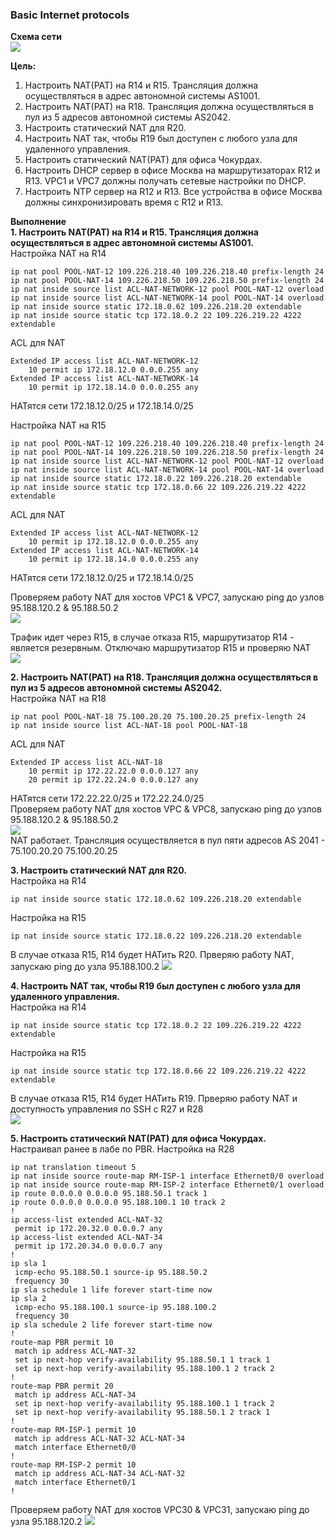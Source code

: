 ### Basic Internet protocols
**Схема сети**  
![](https://github.com/merkelev/neteng/blob/main/labs/12-Basic%20Internet%20protocols/images/2021-06-22_10-59-55.png)  

**Цель:**
1. Настроить NAT(PAT) на R14 и R15. Трансляция должна осуществляться в адрес автономной системы AS1001.  
2. Настроить NAT(PAT) на R18. Трансляция должна осуществляться в пул из 5 адресов автономной системы AS2042.  
3. Настроить статический NAT для R20.  
4. Настроить NAT так, чтобы R19 был доступен с любого узла для удаленного управления.  
5. Настроить статический NAT(PAT) для офиса Чокурдах.  
6. Настроить DHCP сервер в офисе Москва на маршрутизаторах R12 и R13. VPC1 и VPC7 должны получать сетевые настройки по DHCP.  
7. Настроить NTP сервер на R12 и R13. Все устройства в офисе Москва должны синхронизировать время с R12 и R13.  

**Выполнение**  
**1. Настроить NAT(PAT) на R14 и R15. Трансляция должна осуществляться в адрес автономной системы AS1001.**  
Настройка NAT на R14  
```
ip nat pool POOL-NAT-12 109.226.218.40 109.226.218.40 prefix-length 24
ip nat pool POOL-NAT-14 109.226.218.50 109.226.218.50 prefix-length 24
ip nat inside source list ACL-NAT-NETWORK-12 pool POOL-NAT-12 overload
ip nat inside source list ACL-NAT-NETWORK-14 pool POOL-NAT-14 overload
ip nat inside source static 172.18.0.62 109.226.218.20 extendable
ip nat inside source static tcp 172.18.0.2 22 109.226.219.22 4222 extendable
```  
ACL для NAT  
```
Extended IP access list ACL-NAT-NETWORK-12
    10 permit ip 172.18.12.0 0.0.0.255 any
Extended IP access list ACL-NAT-NETWORK-14
    10 permit ip 172.18.14.0 0.0.0.255 any
```  
НАТятся сети 172.18.12.0/25 и 172.18.14.0/25  

Настройка NAT на R15  
```
ip nat pool POOL-NAT-12 109.226.218.40 109.226.218.40 prefix-length 24
ip nat pool POOL-NAT-14 109.226.218.50 109.226.218.50 prefix-length 24
ip nat inside source list ACL-NAT-NETWORK-12 pool POOL-NAT-12 overload
ip nat inside source list ACL-NAT-NETWORK-14 pool POOL-NAT-14 overload
ip nat inside source static 172.18.0.22 109.226.218.20 extendable
ip nat inside source static tcp 172.18.0.66 22 109.226.219.22 4222 extendable
```  
ACL для NAT  
```
Extended IP access list ACL-NAT-NETWORK-12
    10 permit ip 172.18.12.0 0.0.0.255 any
Extended IP access list ACL-NAT-NETWORK-14
    10 permit ip 172.18.14.0 0.0.0.255 any
```  
НАТятся сети 172.18.12.0/25 и 172.18.14.0/25

Проверяем работу NAT для хостов VPC1 & VPC7, запускаю ping до узлов 95.188.120.2 & 95.188.50.2   
![](https://github.com/merkelev/neteng/blob/main/labs/12-Basic%20Internet%20protocols/images/NAT-TRANS-R15.png)  

Трафик идет через R15, в случае отказа R15, маршрутизатор R14 - является резервным. Отключаю маршрутизатор R15 и проверяю NAT  
![](https://github.com/merkelev/neteng/blob/main/labs/12-Basic%20Internet%20protocols/images/NAT-TRANS-R14.png)  

**2. Настроить NAT(PAT) на R18. Трансляция должна осуществляться в пул из 5 адресов автономной системы AS2042.**  
Настройка NAT на R18  
```
ip nat pool POOL-NAT-18 75.100.20.20 75.100.20.25 prefix-length 24
ip nat inside source list ACL-NAT-18 pool POOL-NAT-18
```  
ACL для NAT  
```
Extended IP access list ACL-NAT-18
    10 permit ip 172.22.22.0 0.0.0.127 any
    20 permit ip 172.22.24.0 0.0.0.127 any
```  
НАТятся сети 172.22.22.0/25 и 172.22.24.0/25  
Проверяем работу NAT для хостов VPC & VPC8, запускаю ping до узлов 95.188.120.2 & 95.188.50.2   
![](https://github.com/merkelev/neteng/blob/main/labs/12-Basic%20Internet%20protocols/images/NAT-TRANS-R18.png)  
NAT работает. Трансляция осуществляется в пул пяти адресов AS 2041 - 75.100.20.20 75.100.20.25  

**3. Настроить статический NAT для R20.**  
Настройка на R14  
```
ip nat inside source static 172.18.0.62 109.226.218.20 extendable
```  

Настройка на R15  
```
ip nat inside source static 172.18.0.22 109.226.218.20 extendable
```  
В случае отказа R15, R14 будет НАТить R20. Прверяю работу NAT, запускаю ping до узла 95.188.100.2
![](https://github.com/merkelev/neteng/blob/main/labs/12-Basic%20Internet%20protocols/images/NAT-R20.png)  

**4. Настроить NAT так, чтобы R19 был доступен с любого узла для удаленного управления.**  
Настройка на R14  
```
ip nat inside source static tcp 172.18.0.2 22 109.226.219.22 4222 extendable
```  

Настройка на R15  
```
ip nat inside source static tcp 172.18.0.66 22 109.226.219.22 4222 extendable
```  
В случае отказа R15, R14 будет НАТить R19. Прверяю работу NAT и доступность управления по SSH с R27 и R28  
![](https://github.com/merkelev/neteng/blob/main/labs/12-Basic%20Internet%20protocols/images/ACCESS-R19.png)  

**5. Настроить статический NAT(PAT) для офиса Чокурдах.**  
Настраивал ранее в лабе по PBR. Настройка на R28  
```
ip nat translation timeout 5
ip nat inside source route-map RM-ISP-1 interface Ethernet0/0 overload
ip nat inside source route-map RM-ISP-2 interface Ethernet0/1 overload
ip route 0.0.0.0 0.0.0.0 95.188.50.1 track 1
ip route 0.0.0.0 0.0.0.0 95.188.100.1 10 track 2
!
ip access-list extended ACL-NAT-32
 permit ip 172.20.32.0 0.0.0.7 any
ip access-list extended ACL-NAT-34
 permit ip 172.20.34.0 0.0.0.7 any
!
ip sla 1
 icmp-echo 95.188.50.1 source-ip 95.188.50.2
 frequency 30
ip sla schedule 1 life forever start-time now
ip sla 2
 icmp-echo 95.188.100.1 source-ip 95.188.100.2
 frequency 30
ip sla schedule 2 life forever start-time now
!
route-map PBR permit 10
 match ip address ACL-NAT-32
 set ip next-hop verify-availability 95.188.50.1 1 track 1
 set ip next-hop verify-availability 95.188.100.1 2 track 2
!
route-map PBR permit 20
 match ip address ACL-NAT-34
 set ip next-hop verify-availability 95.188.100.1 1 track 2
 set ip next-hop verify-availability 95.188.50.1 2 track 1
!
route-map RM-ISP-1 permit 10
 match ip address ACL-NAT-32 ACL-NAT-34
 match interface Ethernet0/0
!
route-map RM-ISP-2 permit 10
 match ip address ACL-NAT-34 ACL-NAT-32
 match interface Ethernet0/1
!
```  
Проверяем работу NAT для хостов VPC30 & VPC31, запускаю ping до узла 95.188.120.2
![](https://github.com/merkelev/neteng/blob/main/labs/12-Basic%20Internet%20protocols/images/NAT-TRANS-R28.png)  
